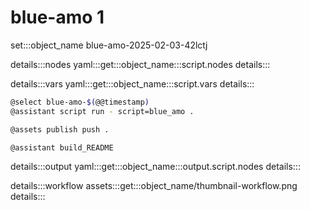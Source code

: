 # blue-amo 1

set:::object_name blue-amo-2025-02-03-42lctj

details:::nodes
yaml:::get:::object_name:::script.nodes
details:::

details:::vars
yaml:::get:::object_name:::script.vars
details:::


```bash
@select blue-amo-$(@@timestamp)
@assistant script run - script=blue_amo .

@assets publish push .

@assistant build_README
```

details:::output
yaml:::get:::object_name:::output.script.nodes
details:::

details:::workflow
assets:::get:::object_name/thumbnail-workflow.png
details:::